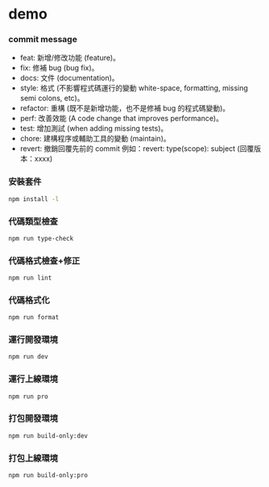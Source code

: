 # demo

### commit message
* feat: 新增/修改功能 (feature)。
* fix: 修補 bug (bug fix)。
* docs: 文件 (documentation)。
* style: 格式 (不影響程式碼運行的變動 white-space, formatting, missing semi colons, etc)。
* refactor: 重構 (既不是新增功能，也不是修補 bug 的程式碼變動)。
* perf: 改善效能 (A code change that improves performance)。
* test: 增加測試 (when adding missing tests)。
* chore: 建構程序或輔助工具的變動 (maintain)。
* revert: 撤銷回覆先前的 commit 例如：revert: type(scope): subject (回覆版本：xxxx)

### 安裝套件
```sh
npm install -l
```

### 代碼類型檢查
```sh
npm run type-check
```
### 代碼格式檢查+修正
```sh
npm run lint
```
### 代碼格式化
```sh
npm run format
```

### 運行開發環境
```sh
npm run dev
```
### 運行上線環境
```sh
npm run pro
```

### 打包開發環境
```sh
npm run build-only:dev
```
### 打包上線環境
```sh
npm run build-only:pro
```
